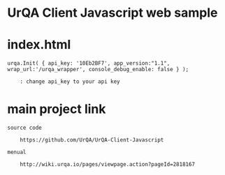 UrQA Client Javascript web sample 
===================


# index.html

	urqa.Init( { api_key: '10Eb2BF7', app_version:"1.1", wrap_url:'/urqa_wrapper', console_debug_enable: false } );

		: change api_key to your api key

# main project link

	source code
		
		https://github.com/UrQA/UrQA-Client-Javascript

	menual

		http://wiki.urqa.io/pages/viewpage.action?pageId=2818167

